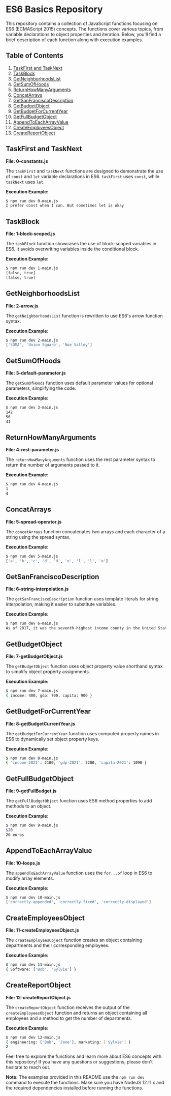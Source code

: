 # ES6 Basics Repository

This repository contains a collection of JavaScript functions focusing on ES6 (ECMAScript 2015) concepts. The functions cover various topics, from variable declarations to object properties and iteration. Below, you'll find a brief description of each function along with execution examples.

## Table of Contents

1. [TaskFirst and TaskNext](#taskfirst-and-tasknext)
2. [TaskBlock](#taskblock)
3. [GetNeighborhoodsList](#getneighborhoodslist)
4. [GetSumOfHoods](#getsumofhoods)
5. [ReturnHowManyArguments](#returnhowmanyarguments)
6. [ConcatArrays](#concatarrays)
7. [GetSanFranciscoDescription](#getsanfranciscodescription)
8. [GetBudgetObject](#getbudgetobject)
9. [GetBudgetForCurrentYear](#getbudgetforcurrentyear)
10. [GetFullBudgetObject](#getfullbudgetobject)
11. [AppendToEachArrayValue](#appendtoeacharrayvalue)
12. [CreateEmployeesObject](#createemployeesobject)
13. [CreateReportObject](#createreportobject)

## TaskFirst and TaskNext

**File: 0-constants.js**

The `taskFirst` and `taskNext` functions are designed to demonstrate the use of `const` and `let` variable declarations in ES6. `taskFirst` uses `const`, while `taskNext` uses `let`.

**Execution Example:**

```bash
$ npm run dev 0-main.js
I prefer const when I can. But sometimes let is okay
```

## TaskBlock

**File: 1-block-scoped.js**

The `taskBlock` function showcases the use of block-scoped variables in ES6. It avoids overwriting variables inside the conditional block.

**Execution Example:**

```bash
$ npm run dev 1-main.js
[false, true]
[false, true]
```

## GetNeighborhoodsList

**File: 2-arrow.js**

The `getNeighborhoodsList` function is rewritten to use ES6's arrow function syntax.

**Execution Example:**

```bash
$ npm run dev 2-main.js
['SOMA', 'Union Square', 'Noe Valley']
```

## GetSumOfHoods

**File: 3-default-parameter.js**

The `getSumOfHoods` function uses default parameter values for optional parameters, simplifying the code.

**Execution Example:**

```bash
$ npm run dev 3-main.js
142
56
41
```

## ReturnHowManyArguments

**File: 4-rest-parameter.js**

The `returnHowManyArguments` function uses the rest parameter syntax to return the number of arguments passed to it.

**Execution Example:**

```bash
$ npm run dev 4-main.js
1
4
```

## ConcatArrays

**File: 5-spread-operator.js**

The `concatArrays` function concatenates two arrays and each character of a string using the spread syntax.

**Execution Example:**

```bash
$ npm run dev 5-main.js
['a', 'b', 'c', 'd', 'H', 'e', 'l', 'l', 'o']
```

## GetSanFranciscoDescription

**File: 6-string-interpolation.js**

The `getSanFranciscoDescription` function uses template literals for string interpolation, making it easier to substitute variables.

**Execution Example:**

```bash
$ npm run dev 6-main.js
As of 2017, it was the seventh-highest income county in the United States, with a per capita personal income of $119,868. As of 2015, San Francisco proper had a GDP of $154.2 billion, and a GDP per capita of $178,479.
```

## GetBudgetObject

**File: 7-getBudgetObject.js**

The `getBudgetObject` function uses object property value shorthand syntax to simplify object property assignments.

**Execution Example:**

```bash
$ npm run dev 7-main.js
{ income: 400, gdp: 700, capita: 900 }
```

## GetBudgetForCurrentYear

**File: 8-getBudgetCurrentYear.js**

The `getBudgetForCurrentYear` function uses computed property names in ES6 to dynamically set object property keys.

**Execution Example:**

```bash
$ npm run dev 8-main.js
{ 'income-2021': 2100, 'gdp-2021': 5200, 'capita-2021': 1090 }
```

## GetFullBudgetObject

**File: 9-getFullBudget.js**

The `getFullBudgetObject` function uses ES6 method properties to add methods to an object.

**Execution Example:**

```bash
$ npm run dev 9-main.js
$20
20 euros
```

## AppendToEachArrayValue

**File: 10-loops.js**

The `appendToEachArrayValue` function uses the `for...of` loop in ES6 to modify array elements.

**Execution Example:**

```bash
$ npm run dev 10-main.js
['correctly-appended', 'correctly-fixed', 'correctly-displayed']
```

## CreateEmployeesObject

**File: 11-createEmployeesObject.js**

The `createEmployeesObject` function creates an object containing departments and their corresponding employees.

**Execution Example:**

```bash
$ npm run dev 11-main.js
{ Software: ['Bob', 'Sylvie'] }
```

## CreateReportObject

**File: 12-createReportObject.js**

The `createReportObject` function receives the output of the `createEmployeesObject` function and returns an object containing all employees and a method to get the number of departments.

**Execution Example:**

```bash
$ npm run dev 12-main.js
{ engineering: ['Bob', 'Jane'], marketing: ['Sylvie'] }
2
```

Feel free to explore the functions and learn more about ES6 concepts with this repository! If you have any questions or suggestions, please don't hesitate to reach out.

**Note:** The examples provided in this README use the `npm run dev` command to execute the functions. Make sure you have NodeJS 12.11.x and the required dependencies installed before running the functions.